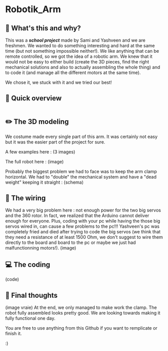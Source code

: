 # Robotik_Arm
## 🤔 What's this and why?
This was a _**school project**_ made by Sami and Yashveen and we are freshmen. We wanted to do something interesting and hard at the same time (but not something impossible neither!). We like anything that can be remote controlled, so we got the idea of a robotic arm. We knew that it would not be easy to either build (create the 3D pieces, find the right mechanical solutions and also to actually assembling the whole thing) and to code it (and manage all the different motors at the same time).

We chose it, we stuck with it and we tried our best!

## 🔎 Quick overview
<img src="">

## ✏️ The 3D modeling
We costume made every single part of this arm. It was certainly not easy but it was the easier part of the project for sure. 

A few examples here :
(3 images)

The full robot here :
(image)

Probably the biggest problem we had to face was to keep the arm clamp horizontal. We had to "double" the mechanical system and have a "dead weight" keeping it straight :
(schema)

## 🧶 The wiring
We had a very big problem here : not enough power for the two big servos and the 360 rotor. In fact, we realized that the Arduino cannot deliver enough for everyone. Plus, coding with your pc while having the those big servos wired in, can cause a few problems to the pc!!! Yashveen's pc was completely fried and died after trying to code the big servos (we think that they need a resistance of at least 1500 Ohm, we don't suggest to wire them directly to the board and board to the pc or maybe we just had malfunctionning motors!).
(image)

## 💻 The coding
(code)

## 💭 Final thoughts
(image vraie)
At the end, we only managed to make work the clamp. The robot fully assembled looks pretty good. We are looking towards making it fully functional one day.

You are free to use anything from this Github if you want to remplicate or finish it.

:)
